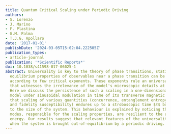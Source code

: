 ```yaml
---
title: Quantum Critical Scaling under Periodic Driving
authors:
- S. Lorenzo
- J. Marino
- F. Plastina
- G.M. Palma
- T.J.G. Apollaro
date: '2017-01-01'
publishDate: '2024-03-05T15:02:04.222505Z'
publication_types:
- article-journal
publication: '*Scientific Reports*'
doi: 10.1038/s41598-017-06025-1
abstract: Universality is key to the theory of phase transitions, stating that the
  equilibrium properties of observables near a phase transition can be classified
  according to few critical exponents. These exponents rule an universal scaling behaviour
  that witnesses the irrelevance of the model's microscopic details at criticality.
  Here we discuss the persistence of such a scaling in a one-dimensional quantum Ising
  model under sinusoidal modulation in time of its transverse magnetic field. We show
  that scaling of various quantities (concurrence, entanglement entropy, magnetic
  and fidelity susceptibility) endures up to a stroboscopic time $τ$ bd, proportional
  to the size of the system. This behaviour is explained by noticing that the low-energy
  modes, responsible for the scaling properties, are resilient to the absorption of
  energy. Our results suggest that relevant features of the universality do hold also
  when the system is brought out-of-equilibrium by a periodic driving.
---
```

